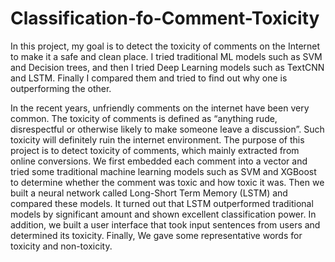 # Classification-fo-Comment-Toxicity
In this project, my goal is to detect the toxicity of comments on the Internet to make it a safe and clean place. I tried traditional ML models such as SVM and Decision trees, and then I tried Deep Learning models such as TextCNN and LSTM. Finally I compared them and tried to find out why one is outperforming the other.

In the recent years, unfriendly comments on the internet have been very common. The toxicity of comments is defined as “anything rude, disrespectful or otherwise likely to make someone leave a discussion”. Such toxicity will definitely ruin the internet environment. The purpose of this project is to detect toxicity of comments, which mainly extracted from online conversions. We first embedded each comment into a vector and tried some traditional machine learning models such as SVM and XGBoost to determine whether the comment was toxic and how toxic it was. Then we built a neural network called Long-Short Term Memory (LSTM) and compared these models. It turned out that LSTM outperformed traditional models by significant amount and shown excellent classification power. In addition, we built a user interface that took input sentences from users and determined its toxicity. Finally, We gave some representative words for toxicity and non-toxicity.
